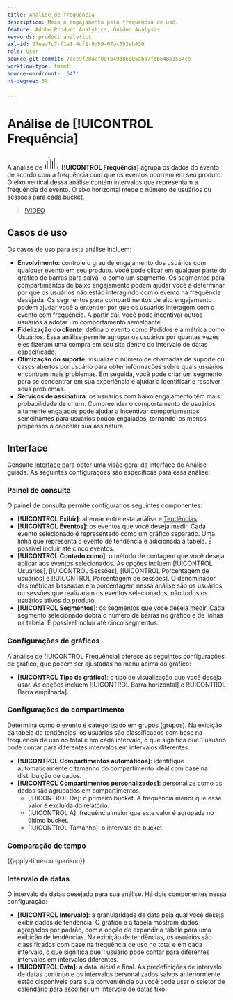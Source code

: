 ```yaml
---
title: Análise de frequência
description: Meça o engajamento pela frequência de uso.
feature: Adobe Product Analytics, Guided Analysis
keywords: product analytics
exl-id: 27eaa7c7-f1e1-4cf1-9d59-67ac552eb430
role: User
source-git-commit: 7ccc9f28acf08fb49d86005abb7fbb648a1564ce
workflow-type: tm+mt
source-wordcount: '647'
ht-degree: 5%

---
```


# Análise de [!UICONTROL Frequência]

A análise de ![Frequência](/help/assets/icons/Histogram.svg) **[!UICONTROL Frequência]** agrupa os dados do evento de acordo com a frequência com que os eventos ocorrem em seu produto. O eixo vertical dessa análise contém intervalos que representam a frequência do evento. O eixo horizontal mede o número de usuários ou sessões para cada bucket.

>[!VIDEO](https://video.tv.adobe.com/v/3428089/?learn=on)

## Casos de uso

Os casos de uso para esta análise incluem:

* **Envolvimento**: controle o grau de engajamento dos usuários com qualquer evento em seu produto. Você pode clicar em qualquer parte do gráfico de barras para salvá-lo como um segmento. Os segmentos para compartimentos de baixo engajamento podem ajudar você a determinar por que os usuários não estão interagindo com o evento na frequência desejada. Os segmentos para compartimentos de alto engajamento podem ajudar você a entender por que os usuários interagem com o evento com frequência. A partir daí, você pode incentivar outros usuários a adotar um comportamento semelhante.
* **Fidelização do cliente**: defina o evento como Pedidos e a métrica como Usuários. Essa análise permite agrupar os usuários por quantas vezes eles fizeram uma compra em seu site dentro do intervalo de datas especificado.
* **Otimização do suporte**: visualize o número de chamadas de suporte ou casos abertos por usuário para obter informações sobre quais usuários encontram mais problemas. Em seguida, você pode criar um segmento para se concentrar em sua experiência e ajudar a identificar e resolver seus problemas.
* **Serviços de assinatura**: os usuários com baixo engajamento têm mais probabilidade de churn. Compreender o comportamento de usuários altamente engajados pode ajudar a incentivar comportamentos semelhantes para usuários pouco engajados, tornando-os menos propensos a cancelar sua assinatura.

## Interface

Consulte [Interface](../overview.md#interface) para obter uma visão geral da interface de Análise guiada. As seguintes configurações são específicas para essa análise:

### Painel de consulta

O painel de consulta permite configurar os seguintes componentes:

* **[!UICONTROL Exibir]**: alternar entre esta análise e [Tendências](trends.md).
* **[!UICONTROL Eventos]**: os eventos que você deseja medir. Cada evento selecionado é representado como um gráfico separado. Uma linha que representa o evento de tendência é adicionada à tabela. É possível incluir até cinco eventos.
* **[!UICONTROL Contado como]**: o método de contagem que você deseja aplicar aos eventos selecionados. As opções incluem [!UICONTROL Usuários], [!UICONTROL Sessões], [!UICONTROL Porcentagem de usuários] e [!UICONTROL Porcentagem de sessões]. O denominador das métricas baseadas em porcentagem nessa análise são os usuários ou sessões que realizaram os eventos selecionados, não todos os usuários ativos do produto.
* **[!UICONTROL Segmentos]**: os segmentos que você deseja medir. Cada segmento selecionado dobra o número de barras no gráfico e de linhas na tabela. É possível incluir até cinco segmentos.

### Configurações de gráficos

A análise de [!UICONTROL Frequência] oferece as seguintes configurações de gráfico, que podem ser ajustadas no menu acima do gráfico:

* **[!UICONTROL Tipo de gráfico]**: o tipo de visualização que você deseja usar. As opções incluem [!UICONTROL Barra horizontal] e [!UICONTROL Barra empilhada].

### Configurações do compartimento

Determina como o evento é categorizado em grupos (grupos). Na exibição da tabela de tendências, os usuários são classificados com base na frequência de uso no total e em cada intervalo, o que significa que 1 usuário pode contar para diferentes intervalos em intervalos diferentes.

* **[!UICONTROL Compartimentos automáticos]**: identifique automaticamente o tamanho do compartimento ideal com base na distribuição de dados.
* **[!UICONTROL Compartimentos personalizados]**: personalize como os dados são agrupados em compartimentos.
   * [!UICONTROL De]: o primeiro bucket. A frequência menor que esse valor é excluída do relatório.
   * [!UICONTROL A]: frequência maior que este valor é agrupada no último bucket.
   * [!UICONTROL Tamanho]: o intervalo do bucket.

### Comparação de tempo

{{apply-time-comparison}}

### Intervalo de datas

O intervalo de datas desejado para sua análise. Há dois componentes nessa configuração:

* **[!UICONTROL Intervalo]**: a granularidade de data pela qual você deseja exibir dados de tendência. O gráfico e a tabela mostram dados agregados por padrão, com a opção de expandir a tabela para uma exibição de tendências. Na exibição de tendências, os usuários são classificados com base na frequência de uso no total e em cada intervalo, o que significa que 1 usuário pode contar para diferentes intervalos em intervalos diferentes.
* **[!UICONTROL Data]**: a data inicial e final. As predefinições de intervalo de datas contínuo e os intervalos personalizados salvos anteriormente estão disponíveis para sua conveniência ou você pode usar o seletor de calendário para escolher um intervalo de datas fixo.


<!--
## Example

See below foran example of the analysis.

![Frequency](../assets/frequency.png)

-->
